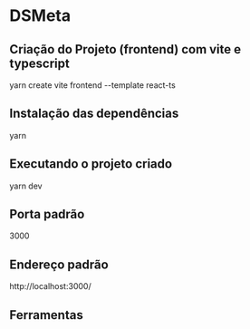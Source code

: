 # DSMeta

## Criação do Projeto (frontend) com vite e typescript
yarn create vite frontend --template react-ts

## Instalação das dependências
yarn

## Executando o projeto criado
yarn dev

## Porta padrão
3000

## Endereço padrão
http://localhost:3000/

## Ferramentas
